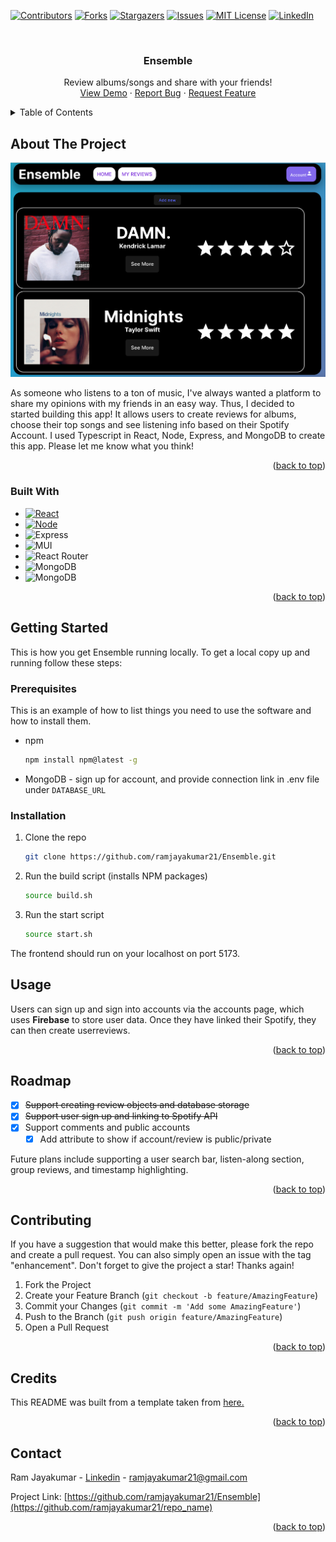 
<!-- Improved compatibility of back to top link: See: https://github.com/othneildrew/Best-README-Template/pull/73 -->
<a name="readme-top"></a>
<!--
*** Thanks for checking out the Best-README-Template. If you have a suggestion
*** that would make this better, please fork the repo and create a pull request
*** or simply open an issue with the tag "enhancement".
*** Don't forget to give the project a star!
*** Thanks again! Now go create something AMAZING! :D
-->



<!-- PROJECT SHIELDS -->
<!--
*** I'm using markdown "reference style" links for readability.
*** Reference links are enclosed in brackets [ ] instead of parentheses ( ).
*** See the bottom of this document for the declaration of the reference variables
*** for contributors-url, forks-url, etc. This is an optional, concise syntax you may use.
*** https://www.markdownguide.org/basic-syntax/#reference-style-links
-->
[![Contributors][contributors-shield]][contributors-url]
[![Forks][forks-shield]][forks-url]
[![Stargazers][stars-shield]][stars-url]
[![Issues][issues-shield]][issues-url]
[![MIT License][license-shield]][license-url]
[![LinkedIn][linkedin-shield]][linkedin-url]



<!-- PROJECT LOGO -->
<br />
<div align="center">
  <a href="https://github.com/ramjayakumar21/Ensemble">
    <!-- <img src="images/logo.png" alt="Logo" width="80" height="80"> -->
  </a>

<h3 align="center">Ensemble</h3>

  <p align="center">
    Review albums/songs and share with your friends!
    <!-- <br />
    <a href="https://github.com/ramjayakumar21/repo_name"><strong>Explore the docs »</strong></a>
    <br /> -->
    <br />
    <a href="https://github.com/ramjayakumar21/Ensemble">View Demo</a>
    ·
    <a href="https://github.com/ramjayakumar21/Ensemble/issues">Report Bug</a>
    ·
    <a href="https://github.com/ramjayakumar21/Ensemble/issues">Request Feature</a>
  </p>
</div>



<!-- TABLE OF CONTENTS -->
<details>
  <summary>Table of Contents</summary>
  <ol>
    <li>
      <a href="#about-the-project">About Ensemble</a>
      <ul>
        <li><a href="#built-with">Built With</a></li>
      </ul>
    </li>
    <li>
      <a href="#getting-started">Getting Started</a>
      <ul>
        <li><a href="#prerequisites">Prerequisites</a></li>
        <li><a href="#installation">Installation</a></li>
      </ul>
    </li>
    <li><a href="#usage">Usage</a></li>
    <li><a href="#roadmap">Roadmap</a></li>
    <li><a href="#contributing">Contributing</a></li>
    <li><a href="#license">License</a></li>
    <li><a href="#contact">Contact</a></li>
    <li><a href="#acknowledgments">Acknowledgments</a></li>
  </ol>
</details>



<!-- ABOUT THE PROJECT -->
## About The Project

[![Ensemble Screen Shot][product-screenshot]](https://example.com)

As someone who listens to a ton of music, I've always wanted a platform to share my opinions with my friends in an easy way. Thus, I decided to started building this app! It allows users to create reviews for albums, choose their top songs and see listening info based on their Spotify Account. I used Typescript in React, Node, Express, and MongoDB to create this app. Please let me know what you think!

<p align="right">(<a href="#readme-top">back to top</a>)</p>



### Built With

* [![React][React.js]][React-url]
* [![Node][Node.com]][JQuery-url]
* ![Express][Express.js]
* ![MUI][MUI-logo]
* ![React Router][React-Router-Logo]
* ![MongoDB][MongoDB-Logo]
* ![MongoDB][Spotify-Logo]

<p align="right">(<a href="#readme-top">back to top</a>)</p>



<!-- GETTING STARTED -->
## Getting Started

This is how you get Ensemble running locally.
To get a local copy up and running follow these steps:

### Prerequisites

This is an example of how to list things you need to use the software and how to install them.
* npm
  ```sh
  npm install npm@latest -g
  ```
* MongoDB - sign up for account, and provide connection link in .env file under `DATABASE_URL`



### Installation

1. Clone the repo
   ```sh
   git clone https://github.com/ramjayakumar21/Ensemble.git
   ```

2. Run the build script (installs NPM packages)
    ```sh
   source build.sh
   ```

3. Run the start script
   ```sh
   source start.sh
   ```

The frontend should run on your localhost on port 5173.


<!-- USAGE EXAMPLES -->
## Usage

Users can sign up and sign into accounts via the accounts page, which uses **Firebase** to store user data. Once they have linked their Spotify, they can then create userreviews.



<p align="right">(<a href="#readme-top">back to top</a>)</p>



<!-- ROADMAP -->
## Roadmap

- [x] ~~Support creating review objects and database storage~~
- [x] ~~Support user sign up and linking to Spotify API~~
- [x] Support comments and public accounts
    - [x] Add attribute to show if account/review is public/private

Future plans include supporting a user search bar, listen-along section, group reviews, and timestamp highlighting.


<p align="right">(<a href="#readme-top">back to top</a>)</p>



<!-- CONTRIBUTING -->
## Contributing


If you have a suggestion that would make this better, please fork the repo and create a pull request. You can also simply open an issue with the tag "enhancement".
Don't forget to give the project a star! Thanks again!

1. Fork the Project
2. Create your Feature Branch (`git checkout -b feature/AmazingFeature`)
3. Commit your Changes (`git commit -m 'Add some AmazingFeature'`)
4. Push to the Branch (`git push origin feature/AmazingFeature`)
5. Open a Pull Request

<p align="right">(<a href="#readme-top">back to top</a>)</p>



<!-- LICENSE -->
## Credits

This README was built from a template taken from [here.](https://github.com/othneildrew/Best-README-Template)

<p align="right">(<a href="#readme-top">back to top</a>)</p>



<!-- CONTACT -->
## Contact

Ram Jayakumar - [Linkedin](https://www.linkedin.com/in/ram-jayakumar-2a096420b/) - ramjayakumar21@gmail.com

Project Link: [https://github.com/ramjayakumar21/Ensemble](https://github.com/ramjayakumar21/repo_name)

<p align="right">(<a href="#readme-top">back to top</a>)</p>




<!-- MARKDOWN LINKS & IMAGES -->
<!-- https://www.markdownguide.org/basic-syntax/#reference-style-links -->
[contributors-shield]: https://img.shields.io/github/contributors/ramjayakumar21/repo_name.svg?style=for-the-badge
[contributors-url]: https://github.com/ramjayakumar21/Ensemble/graphs/contributors
[forks-shield]: https://img.shields.io/github/forks/ramjayakumar21/repo_name.svg?style=for-the-badge
[forks-url]: https://github.com/ramjayakumar21/Ensemble/network/members
[stars-shield]: https://img.shields.io/github/stars/ramjayakumar21/repo_name.svg?style=for-the-badge
[stars-url]: https://github.com/ramjayakumar21/Ensemble/stargazers
[issues-shield]: https://img.shields.io/github/issues/ramjayakumar21/repo_name.svg?style=for-the-badge
[issues-url]: https://github.com/ramjayakumar21/repo_name/issues
[license-shield]: https://img.shields.io/github/license/ramjayakumar21/repo_name.svg?style=for-the-badge
[license-url]: https://github.com/ramjayakumar21/repo_name/blob/master/LICENSE.txt
[linkedin-shield]: https://img.shields.io/badge/-LinkedIn-black.svg?style=for-the-badge&logo=linkedin&colorB=555
[linkedin-url]: https://www.linkedin.com/in/ram-jayakumar-2a096420b/
[product-screenshot]: ./frontend/public/reviewspage.png
[Next.js]: https://img.shields.io/badge/next.js-000000?style=for-the-badge&logo=nextdotjs&logoColor=white
[Next-url]: https://nextjs.org/
[React.js]: https://img.shields.io/badge/React-20232A?style=for-the-badge&logo=react&logoColor=61DAFB
[React-url]: https://reactjs.org/
[Vue.js]: https://img.shields.io/badge/Vue.js-35495E?style=for-the-badge&logo=vuedotjs&logoColor=4FC08D
[Vue-url]: https://vuejs.org/
[Angular.io]: https://img.shields.io/badge/Angular-DD0031?style=for-the-badge&logo=angular&logoColor=white
[Angular-url]: https://angular.io/
[Svelte.dev]: https://img.shields.io/badge/Svelte-4A4A55?style=for-the-badge&logo=svelte&logoColor=FF3E00
[Svelte-url]: https://svelte.dev/
[Laravel.com]: https://img.shields.io/badge/Laravel-FF2D20?style=for-the-badge&logo=laravel&logoColor=white
[Laravel-url]: https://laravel.com
[Bootstrap.com]: https://img.shields.io/badge/Bootstrap-563D7C?style=for-the-badge&logo=bootstrap&logoColor=white
[Bootstrap-url]: https://getbootstrap.com
[JQuery.com]: https://img.shields.io/badge/jQuery-0769AD?style=for-the-badge&logo=jquery&logoColor=white
[JQuery-url]: https://jquery.com 
[Node.com]: https://img.shields.io/badge/Node.js-43853D?style=for-the-badge&logo=node.js&logoColor=white
[Node.js]: https://nodejs.org/en
[Express.js]:https://img.shields.io/badge/Express.js-404D59?style=for-the-badge
[MUI-logo]: https://img.shields.io/badge/Material--UI-0081CB?style=for-the-badge&logo=material-ui&logoColor=white
[React-Router-logo]: https://img.shields.io/badge/React_Router-CA4245?style=for-the-badge&logo=react-router&logoColor=white
[MongoDB-logo]: https://img.shields.io/badge/MongoDB-4EA94B?style=for-the-badge&logo=mongodb&logoColor=white
[Spotify-logo]: https://img.shields.io/badge/Spotify-API-1ED760?&style=for-the-badge&logo=spotify&logoColor=white
